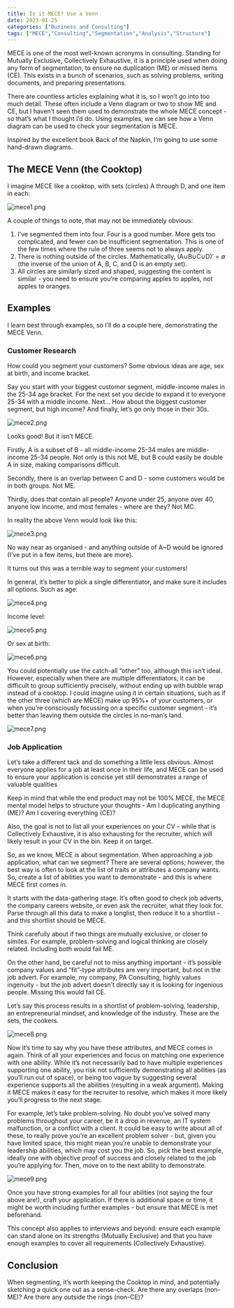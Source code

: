 ```yaml
---
title: Is it MECE? Use a Venn
date: 2023-01-25
categories: ["Business and Consulting"]
tags: ["MECE","Consulting","Segmentation","Analysis","Structure"]
---
```

MECE is one of the most well-known acronyms in consulting. Standing for Mutually Exclusive, Collectively Exhaustive, it is a principle used when doing any form of segmentation, to ensure no duplication (ME) or missed items (CE). This exists in a bunch of scenarios, such as solving problems, writing documents, and preparing presentations.

There are countless articles explaining what it is, so I won’t go into too much detail. These often include a Venn diagram or two to show ME and CE, but I haven’t seen them used to demonstrate the whole MECE concept - so that’s what I thought I’d do. Using examples, we can see how a Venn diagram can be used to check your segmentation is MECE.

Inspired by the excellent book Back of the Napkin, I’m going to use some hand-drawn diagrams.

## The MECE Venn (the Cooktop)

I imagine MECE like a cooktop, with sets (circles) A through D, and one item in each:

![mece1.png](/images/old/mece1.png)

A couple of things to note, that may not be immediately obvious:

1. I’ve segmented them into four. Four is a good number. More gets too complicated, and fewer can be insufficient segmentation. This is one of the few times where the rule of three seems not to always apply.
2. There is nothing outside of the circles. Mathematically, (A∪B∪C∪D)’ = ∅ (the inverse of the union of A, B, C, and D is an empty set).
3. All circles are similarly sized and shaped, suggesting the content is similar - you need to ensure you’re comparing apples to apples, not apples to oranges.

## Examples

I learn best through examples, so I’ll do a couple here, demonstrating the MECE Venn.

### Customer Research

How could you segment your customers? Some obvious ideas are age, sex at birth, and income bracket.

Say you start with your biggest customer segment, middle-income males in the 25-34 age bracket. For the next set you decide to expand it to everyone 25-34 with a middle income. Next… How about the biggest customer segment, but high income? And finally, let’s go only those in their 30s.

![mece2.png](/images/old/mece2.png)

Looks good! But it isn’t MECE.

Firstly, A is a subset of B - all middle-income 25-34 males are middle-income 25-34 people. Not only is this not ME, but B could easily be double A in size, making comparisons difficult.

Secondly, there is an overlap between C and D - some customers would be in both groups. Not ME.

Thirdly, does that contain all people? Anyone under 25, anyone over 40, anyone low income, and most females - where are they? Not MC.

In reality the above Venn would look like this:

![mece3.png](/images/old/mece3.png)

No way near as organised - and anything outside of A~D would be ignored (I’ve put in a few items, but there are more).

It turns out this was a terrible way to segment your customers!

In general, it’s better to pick a single differentiator, and make sure it includes all options. Such as age:

![mece4.png](/images/old/mece4.png)

Income level:

![mece5.png](/images/old/mece5.png)

Or sex at birth:

![mece6.png](/images/old/mece6.png)

You could potentially use the catch-all “other” too, although this isn’t ideal. However, especially when there are multiple differentiators, it can be difficult to group sufficiently precisely, without ending up with bubble wrap instead of a cooktop. I could imagine using it in certain situations, such as if the other three (which are MECE) make up 95%+ of your customers, or when you’re consciously focussing on a specific customer segment - it’s better than leaving them outside the circles in no-man’s land.

![mece7.png](/images/old/mece7.png)

### Job Application

Let’s take a different tack and do something a little less obvious. Almost everyone applies for a job at least once in their life, and MECE can be used to ensure your application is concise yet still demonstrates a range of valuable qualities

Keep in mind that while the end product may not be 100% MECE, the MECE mental model helps to structure your thoughts - Am I duplicating anything (ME)? Am I covering everything (CE)?

Also, the goal is not to list all your experiences on your CV - while that is Collectively Exhaustive, it is also exhausting for the recruiter, which will likely result in your CV in the bin. Keep it on target.

So, as we know, MECE is about segmentation. When approaching a job application, what can we segment? There are several options; however, the best way is often to look at the list of traits or attributes a company wants. So, create a list of abilities you want to demonstrate - and this is where MECE first comes in.

It starts with the data-gathering stage. It’s often good to check job adverts, the company careers website, or even ask the recruiter, what they look for. Parse through all this data to make a longlist, then reduce it to a shortlist - and this shortlist should be MECE.

Think carefully about if two things are mutually exclusive, or closer to similes. For example, problem-solving and logical thinking are closely related. Including both would fail ME.

On the other hand, be careful not to miss anything important - it’s possible company values and “fit”-type attributes are very important, but not in the job advert. For example, my company, PA Consulting, highly values ingenuity - but the job advert doesn’t directly say it is looking for ingenious people. Missing this would fail CE.

Let’s say this process results in a shortlist of problem-solving, leadership, an entrepreneurial mindset, and knowledge of the industry. These are the sets, the cookers.

![mece8.png](/images/old/mece8.png)

Now it’s time to say why you have these attributes, and MECE comes in again. Think of all your experiences and focus on matching one experience with one ability. While it’s not necessarily bad to have multiple experiences supporting one ability, you risk not sufficiently demonstrating all abilities (as you’ll run out of space), or being too vague by suggesting several experience supports all the abilities (resulting in a weak argument). Making it MECE makes it easy for the recruiter to resolve, which makes it more likely you’ll progress to the next stage.

For example, let’s take problem-solving. No doubt you’ve solved many problems throughout your career, be it a drop in revenue, an IT system malfunction, or a conflict with a client. It could be easy to write about all of these, to really prove you’re an excellent problem solver - but, given you have limited space, this might mean you’re unable to demonstrate your leadership abilities, which may cost you the job. So, pick the best example, ideally one with objective proof of success and closely related to the job you’re applying for. Then, move on to the next ability to demonstrate.

![mece9.png](/images/old/mece9.png)

Once you have strong examples for all four abilities (not saying the four above are!), craft your application. If there is additional space or time, it might be worth including further examples - but ensure that MECE is met beforehand.

This concept also applies to interviews and beyond: ensure each example can stand alone on its strengths (Mutually Exclusive) and that you have enough examples to cover all requirements (Collectively Exhaustive).

## Conclusion

When segmenting, it’s worth keeping the Cooktop in mind, and potentially sketching a quick one out as a sense-check. Are there any overlaps (non-ME)? Are there any outside the rings (non-CE)?